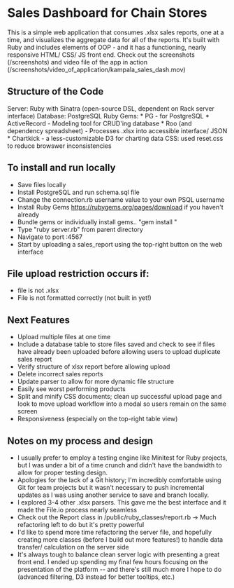# Sales Dashboard for Chain Stores

This is a simple web application that consumes .xlsx sales reports, one at a time, and visualizes the aggregate data for all of the reports. It's built with Ruby and includes elements of OOP - and it has a functioning, nearly responsive HTML/ CSS/ JS front end. Check out the screenshots (/screenshots) and video file of the app in action (/screenshots/video_of_application/kampala_sales_dash.mov)

## Structure of the Code

Server: Ruby with Sinatra (open-source DSL, dependent on Rack server interface)
Database: PostgreSQL
Ruby Gems: 
	* PG - for PostgreSQL
	* ActiveRecord - Modeling tool for CRUD'ing database
	* Roo (and dependency spreadsheet) - Processes .xlsx into accessible interface/ JSON
	* Chartkick - a less-customizable D3 for charting data
CSS: used reset.css to reduce browswer inconsistencies

## To install and run locally
* Save files locally
* Install PostgreSQL and run schema.sql file
* Change the connection.rb username value to your own PSQL username
* Install Ruby Gems https://rubygems.org/pages/download if you haven't already
* Bundle gems or individually install gems.. "gem install <gem>"
* Type "ruby server.rb" from parent directory
* Navigate to port :4567
* Start by uploading a sales_report using the top-right button on the web interface


## File upload restriction occurs if:
* file is not .xlsx
* File is not formatted correctly (not built in yet!)


## Next Features
* Upload multiple files at one time
* Include a database table to store files saved and check to see if files have already been uploaded before allowing users to upload duplicate sales report
* Verify structure of xlsx report before allowing upload
* Delete incorrect sales reports
* Update parser to allow for more dynamic file structure
* Easily see worst performing products 
* Split and minify CSS documents; clean up successful upload page and look to move upload workflow into a modal so users remain on the same screen
* Responsiveness (especially on the top-right table view)


## Notes on my process and design


* I usually prefer to employ a testing engine like Minitest for Ruby projects, but I was under a bit of a time crunch and didn't have the bandwidth to allow for proper testing design.
* Apologies for the lack of a Git history; I'm incredibly comfortable using Git for team projects but it wasn't necessary to push incremental updates as I was using another service to save and branch locally.
* I explored 3-4 other .xlsx parsers. This gave me the best interface and it made the File.io process nearly seamless
* Check out the Report class in /public/ruby_classes/report.rb -> Much refactoring left to do but it's pretty powerful
* I'd like to spend more time refactoring the server file, and hopefully creating more classes (before I build out more features!) to handle data transfer/ calculation on the server side
* It's always tough to balance clean server logic with presenting a great front end. I ended up spending my final few hours focusing on the presentation of the platform -- and there's still much more I hope to do (advanced filtering, D3 instead for better tooltips, etc.)
	